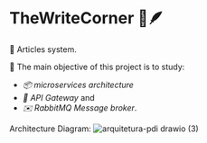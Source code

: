 # TheWriteCorner 📜🪶

📝 Articles system.

📍 The main objective of this project is to study:
- *📦 microservices architecture*
- *🏰 API Gateway* and
- *✉️ RabbitMQ Message broker*.

Architecture Diagram:
![arquitetura-pdi drawio (3)](https://user-images.githubusercontent.com/42656077/234144111-6d801136-6f45-4d67-ba07-92d45eadc19d.png)
